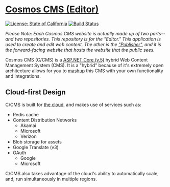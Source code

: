 # [Cosmos CMS (Editor)](https://cosmos.azureedge.net)

[![License: State of California](https://img.shields.io/static/v1?label=License&message=Cosmos%20CMS%20(Editor)&color=brightgreen)](https://github.com/StateOfCalifornia/CosmosCMS.Editor/edit/main/LICENSE.md)
[![Build Status](https://dev.azure.com/CalEnterprise/CDT.Cosmos.Cms/_apis/build/status/Source-GitHub%20CosmosCMS.Editor?branchName=main)](https://dev.azure.com/CalEnterprise/CDT.Cosmos.Cms/_build/latest?definitionId=474&branchName=main)

_*Please Note:* Each Cosmos CMS website is actually made up of two parts--and two repositories. This repository is for the "Editor." This application is used to create and edit web content.  The other is the ["Publisher"](https://github.com/StateOfCalifornia/CosmosCMS.Publisher), and it is the forward-facing website that hosts the website that the public sees._

Cosmos CMS (C/CMS) is a [ASP.NET Core (v.5)](https://docs.microsoft.com/en-us/aspnet/core/release-notes/aspnetcore-5.0?view=aspnetcore-5.0) hybrid Web Content Management System (CMS). It is a "hybrid" because of it's extremely open architecture allows for you to [mashup](https://en.wikipedia.org/wiki/Mashup_(web_application_hybrid)) this CMS with your own functionality and integrations.

## Cloud-first Design

C/CMS is built for [the cloud](https://cosmos.azureedge.net/), and makes use of services such as:

* Redis cache
* Content Distribution Networks 
  * Akamai
  * Microsoft
  * Verizon
* Blob storage for assets
* Google Translate (v3)
* OAuth
  * Google
  * Microsoft

C/CMS also takes advantage of the cloud's ability to automatically scale, and, run simultaneously in multiple regions.


